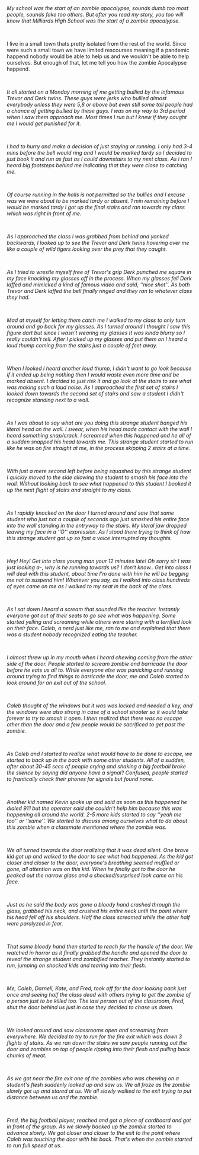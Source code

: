 &#x200B;

*My school was the start of an zombie apocalypse, sounds dumb too most people, sounds fake too others. But after you read my story, you too will know that Milliards High School was the start of a zombie apocalypse.*

&#x200B;

 I live in a small town thats pretty isolated from the rest of the world. Since were such a small town we have limited rescourses meaning if a pandemic happend nobody would be able to help us and we wouldn't be able to help ourselves. But enough of that, let me tell you how the zombie Apocalypse happend. 

&#x200B;

*It all started on a Monday morning of me getting bullied by the infamous Trevor and Derk twins. These guys were jerks who bullied almost everybody unless they were 5,8 or above but even still some tall people had a chance of getting bullied by these guys. I was on my way to 3rd period when i saw them approach me. Most times I run but I knew if they caught me I would get punished for it.*

&#x200B;

*I had to hurry and make a decision of just staying or running. I only had 3-4 mins before the bell would ring and I would be marked tardy so I decided to just book it and run as fast as I could downstairs to my next class. As i ran I heard big footsteps behind me indicating that they were close to catching me.*

&#x200B;

*Of course running in the halls is not permitted so the bullies and I excuse was we were about to be marked tardy or absent. 1 min remaining before I would be marked tardy I got up the final stairs and ran towards my class which was right in front of me.* 

&#x200B;

*As i approached the class I was grabbed from behind and yanked backwards, I looked up to see the Trevor and Derk twins hovering over me like a couple of wild tigers looking over the prey that they caught.*

&#x200B;

*As I tried to wrestle myself free of Trevor's grip Derk punched me square in my face knocking my glasses off in the process. When my glasses fell Derk laffed and mimicked a kind of famous video and said, ‘’nice shot’’. As both Trevor and Derk laffed the bell finally ringed and they ran to whatever class they had.*

&#x200B;

*Mad at myself for letting them catch me I walked to my class to only turn around and go back for my glasses. As I turned around I thought I saw this figure dart but since I wasn't wearing my glasses It was kinda blurry so I really couldn't tell. After I picked up my glasses and put them on I heard a loud thump coming from the stairs just a couple of feet away.*

&#x200B;

*When I looked I heard another loud thump, I didn't want to go look because if it ended up being nothing then I would waste even more time and be marked absent. I decided to just risk it and go look at the stairs to see what was making such a loud noise. As I approached the first set of stairs I looked down towards the second set of stairs and saw a student I didn't recognize standing next to a wall.*

&#x200B;

*As I was about to say what are you doing this strange student banged his literal head on the wall. I swear, when his head made contact with the wall I heard something snap/crack. I screamed when this happened and he all of a sudden snapped his head towards me. This strange student started to run like he was on fire straight at me, in the process skipping 2 stairs at a time.*

&#x200B;

*With just a mere second left before being squashed by this strange student I quickly moved to the side allowing the student to smash his face into the wall. Without looking back to see what happened to this student I booked it up the next flight of stairs and straight to my class.*

&#x200B;

*As I rapidly knocked on the door I turned around and saw that same student who just not a couple of seconds ago just smashed his entire face into the wall standing in the entryway to the stairs. My literal jaw dropped leaving my face in a ‘’O’’ expression. As I stood there trying to think of how this strange student got up so fast a voice interrupted my thoughts.*

&#x200B;

*Hey! Hey! Get into class young man your 12 minutes late! Oh sorry sir I was just looking a-, why is he running towards us? I don't know.. Get into class I will deal with this student, about time I'm done with him he will be begging me not to suspend him! Whatever you say, as I walked into class hundreds of eyes came on me as I walked to my seat in the back of the class.*

&#x200B;

*As I sat down I heard a scream that sounded like the teacher. Instantly everyone got out of their seats to go see what was happening. Some started yelling and screaming while others were staring with a terrified look on their face. Caleb, a nerd just like me, ran to me and explained that there was a student nobody recognized eating the teacher.*

&#x200B;

*I almost threw up in my mouth when I heard chewing coming from the other side of the door. People started to scream zombie and barricade the door before he eats us all to. While everyone else was panicking and running around trying to find things to barricade the door, me and Caleb started to look around for an exit out of the school.*

&#x200B;

*Caleb thought of the windows but it was was locked and needed a key, and the windows were also strong in case of a school shooter so it would take forever to try to smash it open. I then realized that there was no escape other than the door and a few people would be sacrificed to get past the zombie.*

&#x200B;

*As Caleb and I started to realize what would have to be done to escape, we started to back up in the back with some other students. All of a sudden, after about 30-45 secs of people crying and shaking a big football broke the silence by saying did anyone have a signal? Confused, people started to frantically check their phones for signals but found none.*

&#x200B;

*Another kid named Kevin spoke up and said as soon as this happened he dialed 911 but the operator said she couldn't help him because this was happening all around the world. 2-5 more kids started to say ‘’yeah me too’’ or ‘’same’’. We started to discuss among ourselves what to do about this zombie when a classmate mentioned where the zombie was.*

&#x200B;

*We all turned towards the door realizing that it was dead silent. One brave kid got up and walked to the door to see what had happened. As the kid got closer and closer to the door, everyone's breathing seemed muffled or gone, all attention was on this kid. When he finally got to the door he peaked out the narrow glass and a shocked/surprised look came on his face.*

&#x200B;

*Just as he said the body was gone a bloody hand crashed through the glass, grabbed his neck, and crushed his entire neck until the point where his head fell off his shoulders. Half the class screamed while the other half were paralyzed in fear.*

&#x200B;

*That same bloody hand then started to reach for the handle of the door. We watched in horror as it finally grabbed the handle and opened the door to reveal the strange student and zombified teacher. They instantly started to run, jumping on shocked kids and tearing into their flesh.*

&#x200B;

*Me, Caleb, Darnell, Kate, and Fred, took off for the door looking back just once and seeing half the class dead with others trying to get the zombie of a person just to be killed too. The last person out of the classroom, Fred, shut the door behind us just in case they decided to chase us down.*

&#x200B;

*We looked around and saw classrooms open and screaming from everywhere. We decided to try to run for the fire exit which was down 3 flights of stairs. As we ran down the stairs we saw people running out the door and zombies on top of people ripping into their flesh and pulling back chunks of meat.*

&#x200B;

*As we got near the fire exit one of the zombies who was chewing on a student's flesh suddenly looked up and saw us. We all froze as the zombie slowly got up and stared at us. We all slowly walked to the exit trying to put distance between us and the zombie.*

&#x200B;

*Fred, the big football player, reached and got a piece of cardboard and got in front of the group. As we slowly backed up the zombie started to advance slowly. We got closer and closer to the exit to the point where Caleb was touching the door with his back. That's when the zombie started to run full speed at us.*